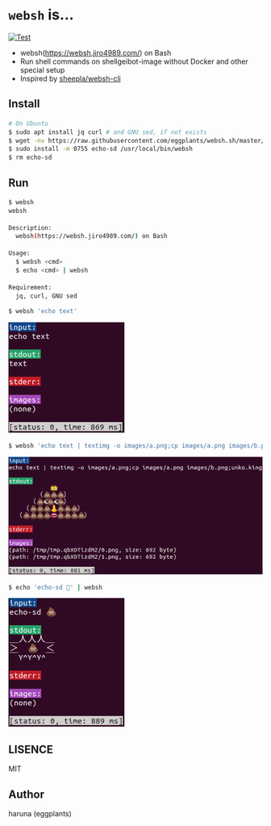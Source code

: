 # `websh` is...

[![Test](https://github.com/eggplants/websh.sh/actions/workflows/test.yml/badge.svg)](https://github.com/eggplants/websh.sh/actions/workflows/test.yml)

- websh(https://websh.jiro4989.com/) on Bash
- Run shell commands on shellgeibot-image without Docker and other special setup
- Inspired by [sheepla/websh-cli](https://github.com/sheepla/websh-cli)

## Install

```bash
# On Ubuntu
$ sudo apt install jq curl # and GNU sed, if not exists
$ wget -nv https://raw.githubusercontent.com/eggplants/websh.sh/master/websh
$ sudo install -m 0755 echo-sd /usr/local/bin/websh
$ rm echo-sd
```

## Run

```bash
$ websh
websh

Description:
  websh(https://websh.jiro4989.com/) on Bash

Usage:
  $ websh <cmd>
  $ echo <cmd> | websh

Requirement:
  jq, curl, GNU sed
```

```bash
$ websh 'echo text'
```

![demo1](https://raw.githubusercontent.com/eggplants/websh.sh/master/demo1.png)

```bash
$ websh 'echo text | textimg -o images/a.png;cp images/a.png images/b.png;unko.king'
```

![demo2](https://raw.githubusercontent.com/eggplants/websh.sh/master/demo2.png)

```bash
$ echo 'echo-sd 💩' | websh
```

![demo3](https://raw.githubusercontent.com/eggplants/websh.sh/master/demo3.png)

## LISENCE

MIT

## Author

haruna (eggplants)
